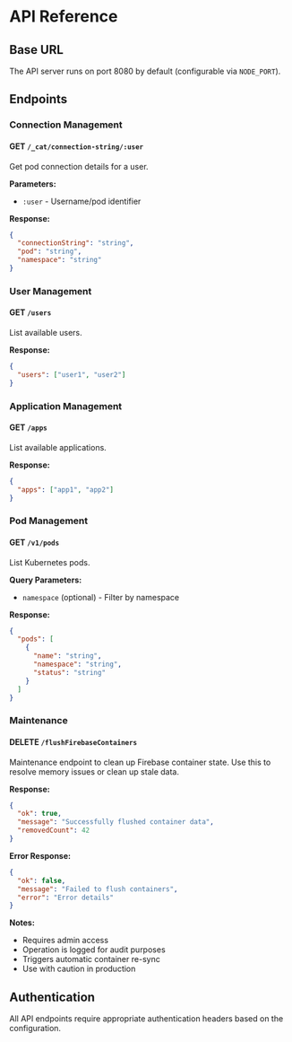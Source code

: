 # API Reference

## Base URL
The API server runs on port 8080 by default (configurable via `NODE_PORT`).

## Endpoints

### Connection Management

#### GET `/_cat/connection-string/:user`
Get pod connection details for a user.

**Parameters:**
- `:user` - Username/pod identifier

**Response:**
```json
{
  "connectionString": "string",
  "pod": "string",
  "namespace": "string"
}
```

### User Management

#### GET `/users`
List available users.

**Response:**
```json
{
  "users": ["user1", "user2"]
}
```

### Application Management

#### GET `/apps`
List available applications.

**Response:**
```json
{
  "apps": ["app1", "app2"]
}
```

### Pod Management

#### GET `/v1/pods`
List Kubernetes pods.

**Query Parameters:**
- `namespace` (optional) - Filter by namespace

**Response:**
```json
{
  "pods": [
    {
      "name": "string",
      "namespace": "string",
      "status": "string"
    }
  ]
}
```

### Maintenance

#### DELETE `/flushFirebaseContainers`
Maintenance endpoint to clean up Firebase container state. Use this to resolve memory issues or clean up stale data.

**Response:**
```json
{
  "ok": true,
  "message": "Successfully flushed container data",
  "removedCount": 42
}
```

**Error Response:**
```json
{
  "ok": false,
  "message": "Failed to flush containers",
  "error": "Error details"
}
```

**Notes:**
- Requires admin access
- Operation is logged for audit purposes
- Triggers automatic container re-sync
- Use with caution in production

## Authentication
All API endpoints require appropriate authentication headers based on the configuration.

